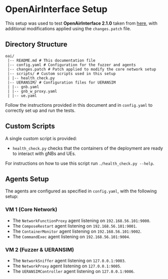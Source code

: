 # OpenAirInterface Setup

This setup was used to test **OpenAirInterface 2.1.0** taken from [here](https://gitlab.eurecom.fr/oai/cn5g/oai-cn5g-fed), with additional modifications applied using the `changes.patch` file.

## Directory Structure

```text
oai/
 |-- README.md # This documentation file
 |-- config.yaml # Configuration for the fuzzer and agents
 |-- changes.patch # Patch applied to modify the core network setup
 |-- scripts/ # Custom scripts used in this setup
 | |-- health_check.py
 |-- UERANSIM/ # Configuration files for UERANSIM
 | |-- gnb.yaml
 | |-- gnb_w_proxy.yaml
 | |-- ue.yaml
```

Follow the instructions provided in this document and in `config.yaml` to correctly set up and run the tests.

## Custom Scripts

A single custom script is provided:

- `health_check.py` checks that the containers of the deployment are ready to interact with gNBs and UEs.

For instructions on how to use this script run `./health_check.py --help`.

## Agents Setup

The agents are configured as specified in `config.yaml`, with the following setup:

### **VM 1 (Core Network)**

- The `NetworkFunctionProxy` agent listening on `192.168.56.101:9000`.
- The `ComposeRestart` agent listening on `192.168.56.101:9001`.
- The `ContainerMonitor` agent listening on `192.168.56.101:9002`.
- The `CommandExec` agent listening on `192.168.56.101:9004`.

### **VM 2 (Fuzzer & UERANSIM)**

- The `NetworkSniffer` agent listening on `127.0.0.1:9003`.
- The `NetworkProxy` agent listening on `127.0.0.1:9005`.
- The `UERANSIMController` agent listening on `127.0.0.1:9006`.
